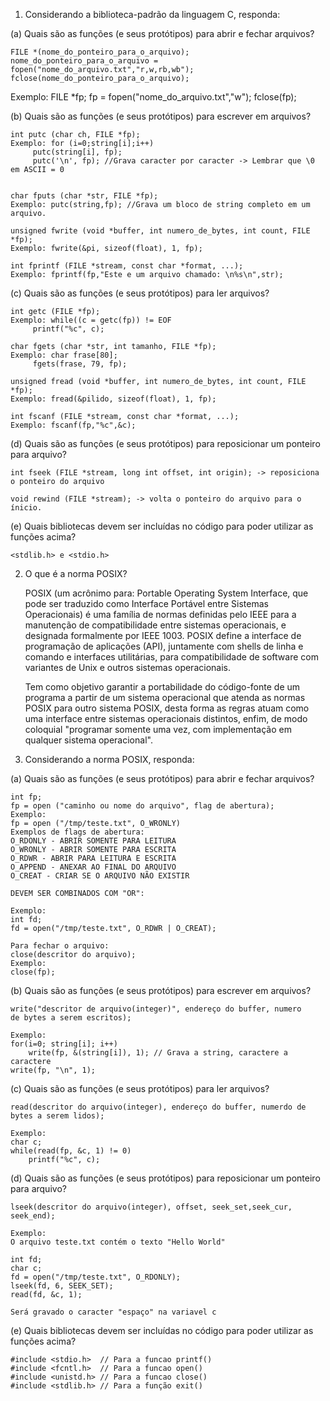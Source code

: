 1. Considerando a biblioteca-padrão da linguagem C, responda:

(a) Quais são as funções (e seus protótipos) para abrir e fechar arquivos?

	FILE *(nome_do_ponteiro_para_o_arquivo);
	nome_do_ponteiro_para_o_arquivo = fopen("nome_do_arquivo.txt","r,w,rb,wb");
	fclose(nome_do_ponteiro_para_o_arquivo);
	
Exemplo:
	FILE *fp;
	fp = fopen("nome_do_arquivo.txt","w");
	fclose(fp);


(b) Quais são as funções (e seus protótipos) para escrever em arquivos?

	int putc (char ch, FILE *fp); 
	Exemplo: for (i=0;string[i];i++) 
		 putc(string[i], fp); 
		 putc('\n', fp); //Grava caracter por caracter -> Lembrar que \0 em ASCII = 0
	

	char fputs (char *str, FILE *fp); 
	Exemplo: putc(string,fp); //Grava um bloco de string completo em um arquivo.

	unsigned fwrite (void *buffer, int numero_de_bytes, int count, FILE *fp);
	Exemplo: fwrite(&pi, sizeof(float), 1, fp);

	int fprintf (FILE *stream, const char *format, ...);
	Exemplo: fprintf(fp,"Este e um arquivo chamado: \n%s\n",str);


(c) Quais são as funções (e seus protótipos) para ler arquivos?

	int getc (FILE *fp);
	Exemplo: while((c = getc(fp)) != EOF
		 printf("%c", c);

	char fgets (char *str, int tamanho, FILE *fp);
	Exemplo: char frase[80];
		 fgets(frase, 79, fp);

	unsigned fread (void *buffer, int numero_de_bytes, int count, FILE *fp);
	Exemplo: fread(&pilido, sizeof(float), 1, fp);

	int fscanf (FILE *stream, const char *format, ...);
	Exemplo: fscanf(fp,"%c",&c); 
	

(d) Quais são as funções (e seus protótipos) para reposicionar um ponteiro para arquivo?

	int fseek (FILE *stream, long int offset, int origin); -> reposiciona o ponteiro do arquivo
	
	void rewind (FILE *stream); -> volta o ponteiro do arquivo para o ínicio. 

	
(e) Quais bibliotecas devem ser incluídas no código para poder utilizar as funções acima?

	<stdlib.h> e <stdio.h>

2. O que é a norma POSIX?

	POSIX (um acrônimo para: Portable Operating System Interface, que pode ser traduzido como Interface Portável entre Sistemas Operacionais) é 		uma família de normas definidas pelo IEEE para a manutenção de compatibilidade entre sistemas operacionais, e designada formalmente por IEEE 		1003. POSIX define a interface de programação de aplicações (API), juntamente com shells de linha e comando e interfaces utilitárias, para 		compatibilidade de software com variantes de Unix e outros sistemas operacionais.

	Tem como objetivo garantir a portabilidade do código-fonte de um programa a partir de um sistema operacional que atenda as normas POSIX para 		outro sistema POSIX, desta forma as regras atuam como uma interface entre sistemas operacionais distintos, enfim, de modo coloquial "programar 		somente uma vez, com implementação em qualquer sistema operacional".

3. Considerando a norma POSIX, responda:

(a) Quais são as funções (e seus protótipos) para abrir e fechar arquivos?

	int fp;
	fp = open ("caminho ou nome do arquivo", flag de abertura);
	Exemplo:
	fp = open ("/tmp/teste.txt", O_WRONLY)
	Exemplos de flags de abertura:
	O_RDONLY - ABRIR SOMENTE PARA LEITURA
	O_WRONLY - ABRIR SOMENTE PARA ESCRITA
	O_RDWR - ABRIR PARA LEITURA E ESCRITA
	O_APPEND - ANEXAR AO FINAL DO ARQUIVO
	O_CREAT - CRIAR SE O ARQUIVO NÃO EXISTIR

	DEVEM SER COMBINADOS COM "OR":
	
	Exemplo: 
	int fd;
	fd = open("/tmp/teste.txt", O_RDWR | O_CREAT);

	Para fechar o arquivo:
	close(descritor do arquivo);
	Exemplo:
	close(fp);
		

(b) Quais são as funções (e seus protótipos) para escrever em arquivos?
	
	write("descritor de arquivo(integer)", endereço do buffer, numero 		de bytes a serem escritos);
	
	Exemplo:
	for(i=0; string[i]; i++)
		write(fp, &(string[i]), 1); // Grava a string, caractere a caractere	
	write(fp, "\n", 1);	

(c) Quais são as funções (e seus protótipos) para ler arquivos?

	read(descritor do arquivo(integer), endereço do buffer, numerdo de 		bytes a serem lidos);

	Exemplo:
	char c;
	while(read(fp, &c, 1) != 0)
		printf("%c", c);


(d) Quais são as funções (e seus protótipos) para reposicionar um ponteiro para arquivo?

	lseek(descritor do arquivo(integer), offset, seek_set,seek_cur, 	seek_end);

	Exemplo:
	O arquivo teste.txt contém o texto "Hello World"

	int fd;
	char c;
	fd = open("/tmp/teste.txt", O_RDONLY);
	lseek(fd, 6, SEEK_SET);
	read(fd, &c, 1);

	Será gravado o caracter "espaço" na variavel c	
	

(e) Quais bibliotecas devem ser incluídas no código para poder utilizar as funções acima?

	#include <stdio.h>	// Para a funcao printf()
	#include <fcntl.h>	// Para a funcao open()
	#include <unistd.h>	// Para a funcao close()
	#include <stdlib.h>	// Para a função exit()

